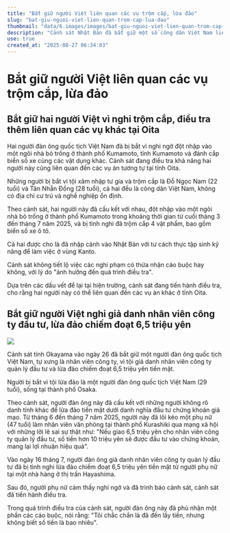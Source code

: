 ```yaml
---
title: "Bắt giữ người Việt liên quan các vụ trộm cắp, lừa đảo"
slug: "bat-giu-nguoi-viet-lien-quan-trom-cap-lua-dao"
thumbnail: "data/6.images/images/bat-giu-nguoi-viet-lien-quan-trom-cap-lua-dao.webp"
description: "Cảnh sát Nhật Bản đã bắt giữ một số công dân Việt Nam liên quan đến các vụ trộm cắp biển số xe và lừa đảo chiếm đoạt 6,5 triệu yên."
use: true
created_at: "2025-08-27 06:34:03"
---
```


# Bắt giữ người Việt liên quan các vụ trộm cắp, lừa đảo

## Bắt giữ hai người Việt vì nghi trộm cắp, điều tra thêm liên quan các vụ khác tại Oita

Hai người đàn ông quốc tịch Việt Nam đã bị bắt vì nghi ngờ đột nhập vào một ngôi nhà bỏ trống ở thành phố Kumamoto, tỉnh Kumamoto và đánh cắp biển số xe cùng các vật dụng khác. Cảnh sát đang điều tra khả năng hai người này cũng liên quan đến các vụ án tương tự tại tỉnh Oita.

Những người bị bắt vì tội xâm nhập tư gia và trộm cắp là Đỗ Ngọc Nam (22 tuổi) và Tân Nhẫn Đồng (28 tuổi), cả hai đều là công dân Việt Nam, không có địa chỉ cư trú và nghề nghiệp ổn định.

Theo cảnh sát, hai người này đã cấu kết với nhau, đột nhập vào một ngôi nhà bỏ trống ở thành phố Kumamoto trong khoảng thời gian từ cuối tháng 3 đến tháng 7 năm 2025, và bị tình nghi đã trộm cắp 4 vật phẩm, bao gồm biển số xe ô tô.

Cả hai được cho là đã nhập cảnh vào Nhật Bản với tư cách thực tập sinh kỹ năng để làm việc ở vùng Kanto.

Cảnh sát không tiết lộ việc các nghi phạm có thừa nhận cáo buộc hay không, với lý do "ảnh hưởng đến quá trình điều tra".

Dựa trên các dấu vết để lại tại hiện trường, cảnh sát đang tiến hành điều tra, cho rằng hai người này có thể liên quan đến các vụ án khác ở tỉnh Oita.

## Bắt giữ người Việt nghi giả danh nhân viên công ty đầu tư, lừa đảo chiếm đoạt 6,5 triệu yên

![](/images/20250826-11671938-ksbv-000-33301916-view.webp)

Cảnh sát tỉnh Okayama vào ngày 26 đã bắt giữ một người đàn ông quốc tịch Việt Nam, tự xưng là nhân viên công ty, vì tội giả danh nhân viên công ty quản lý đầu tư và lừa đảo chiếm đoạt 6,5 triệu yên tiền mặt.

Người bị bắt vì tội lừa đảo là một người đàn ông quốc tịch Việt Nam (29 tuổi), sống tại thành phố Osaka.

Theo cảnh sát, người đàn ông này đã cấu kết với những người không rõ danh tính khác để lừa đảo tiền mặt dưới danh nghĩa đầu tư chứng khoán giả mạo. Từ tháng 6 đến tháng 7 năm 2025, người này đã lôi kéo một phụ nữ (47 tuổi) làm nhân viên văn phòng tại thành phố Kurashiki qua mạng xã hội với những lời lẽ sai sự thật như: "Nếu giao 6,5 triệu yên cho nhân viên công ty quản lý đầu tư, số tiền hơn 10 triệu yên sẽ được đầu tư vào chứng khoán, mang lại lợi nhuận hiệu quả".

Vào ngày 16 tháng 7, người đàn ông giả danh nhân viên công ty quản lý đầu tư đã bị tình nghi lừa đảo chiếm đoạt 6,5 triệu yên tiền mặt từ người phụ nữ tại một nhà hàng ở thị trấn Hayashima.

Sau đó, người phụ nữ cảm thấy nghi ngờ và đã trình báo cảnh sát, cảnh sát đã tiến hành điều tra.

Trong quá trình điều tra của cảnh sát, người đàn ông này đã phủ nhận một phần các cáo buộc, nói rằng: "Tôi chắc chắn là đã đến lấy tiền, nhưng không biết số tiền là bao nhiêu".